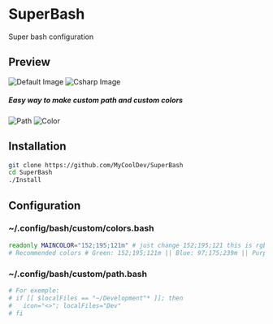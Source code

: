 # SuperBash
Super bash configuration

## Preview
![Default Image](https://i.imgur.com/HHZgbAS.png)
![Csharp Image](https://i.imgur.com/1FoqtVc.png)
##### Easy way to make custom path and custom colors
![Path](https://i.imgur.com/QJb85FD.png)
![Color](https://i.imgur.com/LR3rZfa.png)

## Installation
```bash
git clone https://github.com/MyCoolDev/SuperBash
cd SuperBash
./Install
```

## Configuration

### ~/.config/bash/custom/colors.bash
```bash
readonly MAINCOLOR="152;195;121m" # just change 152;195;121 this is rgb and don't forget to add m in the end
# Recommended colors # Green: 152;195;121m || Blue: 97;175;239m || Purple: 198;120;221m || Red: 224;108;117m || Yellow: 229;192;123m
```

### ~/.config/bash/custom/path.bash
```bash
# For exemple:
# if [[ $localFiles == "~/Development"* ]]; then
#   icon="<>"; localFiles="Dev"
# fi
```
